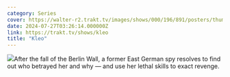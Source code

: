 ```yaml
---
category: Series
cover: https://walter-r2.trakt.tv/images/shows/000/196/891/posters/thumb/7301e05f5c.jpg.webp
date: 2024-07-27T03:26:14.000000Z
link: https://trakt.tv/shows/kleo
title: "Kleo"
---
```


![](https://walter-r2.trakt.tv/images/shows/000/196/891/fanarts/thumb/84edb6a21b.jpg)After the fall of the Berlin Wall, a former East German spy resolves to find out who betrayed her and why — and use her lethal skills to exact revenge.
